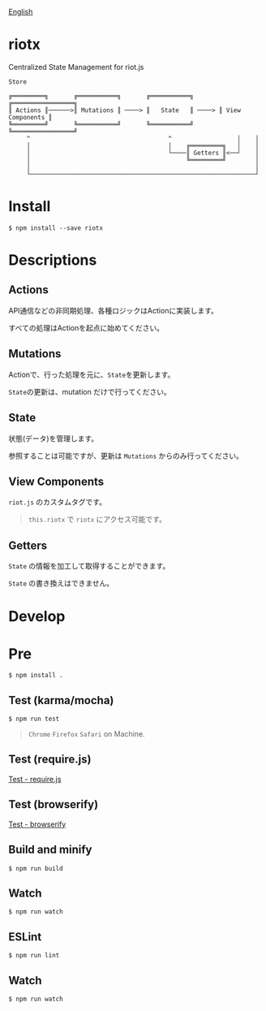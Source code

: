 [English](README.md)

# riotx

Centralized State Management for riot.js

```
Store 

╔═════════╗       ╔═══════════╗       ╔═══════════╗       ╔═════════════════╗
║ Actions ║──────>║ Mutations ║ ────> ║   State   ║ ────> ║ View Components ║
╚═════════╝       ╚═══════════╝       ╚═══════════╝       ╚═════════════════╝
     ^                                      ^                  │    │
     │                                      │    ╔═════════╗   │    │
     │                                      └────║ Getters ║<──┘    │  
     │                                           ╚═════════╝        │
     │                                                              │
     └──────────────────────────────────────────────────────────────┘
```

# Install

```
$ npm install --save riotx
```

# Descriptions

## Actions

API通信などの非同期処理、各種ロジックはActionに実装します。

すべての処理はActionを起点に始めてください。


## Mutations

Actionで、行った処理を元に、`State`を更新します。

`State`の更新は、mutation だけで行ってください。

## State

状態(データ)を管理します。

参照することは可能ですが、更新は `Mutations` からのみ行ってください。

## View Components

`riot.js` のカスタムタグです。

> `this.riotx` で `riotx` にアクセス可能です。


## Getters

`State` の情報を加工して取得することができます。

`State` の書き換えはできません。

# Develop

# Pre

```
$ npm install .
```

## Test (karma/mocha)

```
$ npm run test
```

> `Chrome` `Firefox` `Safari` on Machine.

## Test (require.js)

[Test - require.js](test/requirejs)

## Test (browserify)
 
[Test - browserify](test/browserify)

## Build and minify

```
$ npm run build 
```

## Watch

```
$ npm run watch
```

## ESLint

```
$ npm run lint
```

## Watch

```
$ npm run watch
```
